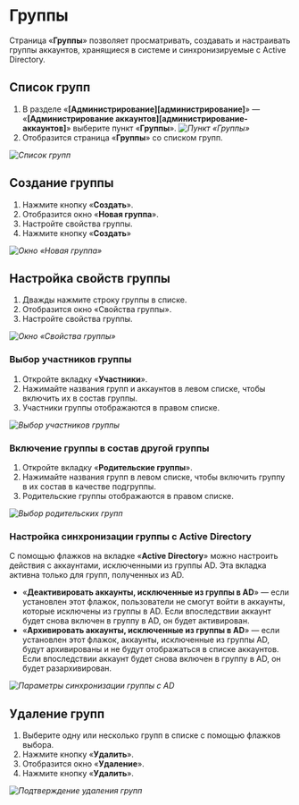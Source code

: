 # Группы

Страница «**Группы**» позволяет просматривать, создавать и настраивать группы аккаунтов, хранящиеся в системе и синхронизируемые с Active Directory.

## Список групп

1. В разделе «**[Администрирование][администрирование]**» — «**[Администрирование аккаунтов][администрирование-аккаунтов]**» выберите пункт «**Группы**».
*![Пункт «Группы»](groups_button.png)*
2. Отобразится страница «**Группы**» со списком групп.

*![Список групп](groups_page.png)*

## Создание группы

1. Нажмите кнопку «**Создать**».
2. Отобразится окно «**Новая группа**».
3. Настройте свойства группы.
4. Нажмите кнопку «**Создать**»

*![Окно «Новая группа»](new_group.png)*

## Настройка свойств группы

1. Дважды нажмите строку группы в списке.
2. Отобразится окно «Свойства группы».
3. Настройте свойства группы.

*![Окно «Свойства группы»](group_properties.png)*

### Выбор участников группы

1. Откройте вкладку «**Участники**».
2. Нажимайте названия групп и аккаунтов в левом списке, чтобы включить их в состав группы.
3. Участники группы отображаются в правом списке.

*![Выбор участников группы](groups_member_selection.png)*

### Включение группы в состав другой группы

1. Откройте вкладку «**Родительские группы**».
2. Нажимайте названия групп в левом списке, чтобы включить группу в их состав в качестве подгруппы.
3. Родительские группы отображаются в правом списке.

*![Выбор родительских групп](groups_parent_selection.png)*

### Настройка синхронизации группы с Active Directory

С помощью флажков на вкладке «**Active Directory**» можно настроить действия с аккаунтами, исключенными из группы AD.
Эта вкладка активна только для групп, полученных из AD.

* «**Деактивировать аккаунты, исключенные из группы в AD**» — если установлен этот флажок, пользователи не смогут войти в аккаунты, которые исключены из группы в AD. Если впоследствии аккаунт будет снова включен в группу в AD, он будет активирован.
* «**Архивировать аккаунты, исключенные из группы в AD**» — если установлен этот флажок, аккаунты, исключенные из группы AD, будут архивированы и не будут отображаться в списке аккаунтов. Если впоследствии аккаунт будет снова включен в группу в AD, он будет разархивирован.

*![Параметры синхронизации группы с AD](groups_active_directory.png)*

## Удаление групп

1. Выберите одну или несколько групп в списке с помощью флажков выбора.
2. Нажмите кнопку «**Удалить**».
3. Отобразится окно «**Удаление**».
4. Нажмите кнопку «**Удалить**».

*![Подтверждение удаления групп](accounts_delete_confirmation.png)*
